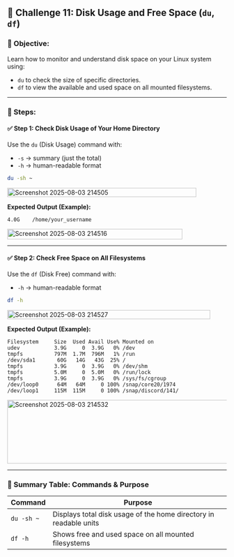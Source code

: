 ## 🎯 Challenge 11: Disk Usage and Free Space (`du`, `df`)

### 🧠 Objective:
Learn how to monitor and understand disk space on your Linux system using:
- `du` to check the size of specific directories.
- `df` to view the available and used space on all mounted filesystems.

---

### 🧪 Steps:

#### ✅ Step 1: Check Disk Usage of Your Home Directory

Use the `du` (Disk Usage) command with:
- `-s` → summary (just the total)
- `-h` → human-readable format

```bash
du -sh ~
```

<img width="434" height="21" alt="Screenshot 2025-08-03 214505" src="https://github.com/user-attachments/assets/b9ebef64-686e-445d-9d54-31fd5c3605dc" />

**Expected Output (Example):**
```
4.0G	/home/your_username
```

<img width="402" height="24" alt="Screenshot 2025-08-03 214516" src="https://github.com/user-attachments/assets/bc7f45b7-4843-4c2e-94de-149163dfbd9d" />

---

#### ✅ Step 2: Check Free Space on All Filesystems

Use the `df` (Disk Free) command with:
- `-h` → human-readable format

```bash
df -h
```

<img width="466" height="21" alt="Screenshot 2025-08-03 214527" src="https://github.com/user-attachments/assets/daa7e723-ae75-4caa-94c4-ce8e42ae1d1a" />

**Expected Output (Example):**
```
Filesystem     Size  Used Avail Use% Mounted on
udev           3.9G     0  3.9G   0% /dev
tmpfs          797M  1.7M  796M   1% /run
/dev/sda1       60G   14G   43G  25% /
tmpfs          3.9G     0  3.9G   0% /dev/shm
tmpfs          5.0M     0  5.0M   0% /run/lock
tmpfs          3.9G     0  3.9G   0% /sys/fs/cgroup
/dev/loop0      64M   64M     0 100% /snap/core20/1974
/dev/loop1     115M  115M     0 100% /snap/discord/141/
```

<img width="724" height="146" alt="Screenshot 2025-08-03 214532" src="https://github.com/user-attachments/assets/a2b86f57-a4d6-4c35-9327-befd2066dd3e" />

---

### 📄 Summary Table: Commands & Purpose

| Command      | Purpose                                                           |
|--------------|-------------------------------------------------------------------|
| `du -sh ~`   | Displays total disk usage of the home directory in readable units |
| `df -h`      | Shows free and used space on all mounted filesystems              |
